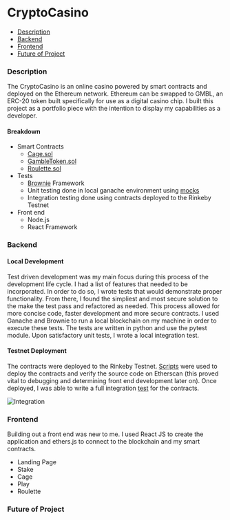 # CryptoCasino

- [Description](#description)
- [Backend](#backend)
- [Frontend](#frontend)
- [Future of Project](#future-of-project)




### Description

The CryptoCasino is an online casino powered by smart contracts and deployed on the Ethereum network. Ethereum can be swapped to GMBL, an ERC-20 token built specifically for use as a digital casino chip. I built this project as a portfolio piece with the intention to display my capabilities as a developer. 

#### Breakdown

- Smart Contracts
  - [Cage.sol](https://github.com/RabowNicholas/Casino/blob/main/contracts/Cage.sol)
  - [GambleToken.sol](https://github.com/RabowNicholas/Casino/blob/main/contracts/GambleToken.sol)
  - [Roulette.sol](https://github.com/RabowNicholas/Casino/blob/main/contracts/Roulette.sol)
- Tests
   - [Brownie](https://eth-brownie.readthedocs.io/en/stable/) Framework
   - Unit testing done in local ganache environment using [mocks](https://ethereum.org/en/developers/tutorials/how-to-mock-solidity-contracts-for-testing/)
   - Integration testing done using contracts deployed to the Rinkeby Testnet
- Front end
   - Node.js
   - React Framework

### Backend
#### Local Development
Test driven development was my main focus during this process of the development life cycle. I had a list of features that needed to be incorporated. In order to do so, I wrote tests that would demonstrate proper functionality. From there, I found the simpliest and most secure solution to the make the test pass and refactored as needed. This process allowed for more concise code, faster development and more secure contracts. I used Ganache and Brownie to run a local blockchain on my machine in order to execute these tests. The tests are written in python and use the pytest module. Upon satisfactory unit tests, I wrote a local integration test.

#### Testnet Deployment
The contracts were deployed to the Rinkeby Testnet. [Scripts](https://github.com/RabowNicholas/Casino/tree/main/scripts) were used to deploy the contracts and verify the source code on Etherscan (this proved vital to debugging and determining front end development later on). Once deployed, I was able to write a full integration [test](https://github.com/RabowNicholas/Casino/blob/main/tests/integration/test_playing_testnet.py) for the contracts. 

![Integration](https://drive.google.com/uc?export=view&id=1amtacTQk5GEfgszZqjr0ado2DZzcDLJq "Integration Test")

### Frontend
Building out a front end was new to me. I used React JS to create the application and ethers.js to connect to the blockchain and my smart contracts.
- Landing Page
- Stake
- Cage
- Play
 - Roulette

### Future of Project



